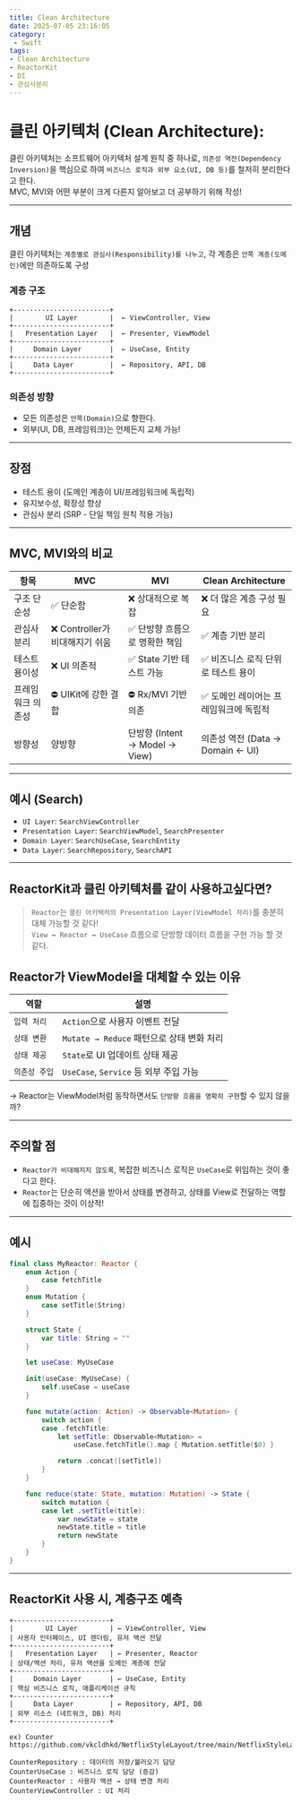 ```yaml
---
title: Clean Architecture
date: 2025-07-05 23:16:05
category:
 - Swift
tags: 
- Clean Architecture
- ReactorKit
- DI
- 관심사분리
---
```


# 클린 아키텍처 (Clean Architecture):

클린 아키텍처는 소프트웨어 아키텍처 설계 원칙 중 하나로, `의존성 역전(Dependency Inversion)`을 핵심으로 하여 `비즈니스 로직과 외부 요소(UI, DB 등)`를 철저히 분리한다고 한다.  
MVC, MVI와 어떤 부분이 크게 다른지 알아보고 더 공부하기 위해 작성!

---

## 개념
클린 아키텍처는 `계층별로 관심사(Responsibility)를 나누고`, 각 계층은 `안쪽 계층(도메인)`에만 의존하도록 구성

### 계층 구조
```
+------------------------+  
|        UI Layer        |  ← ViewController, View
+------------------------+  
|   Presentation Layer   |  ← Presenter, ViewModel
+------------------------+  
|     Domain Layer       |  ← UseCase, Entity
+------------------------+  
|     Data Layer         |  ← Repository, API, DB
+------------------------+
```

### 의존성 방향
- 모든 의존성은 `안쪽(Domain)`으로 향한다.
- 외부(UI, DB, 프레임워크)는 언제든지 교체 가능!

---

## 장점
- 테스트 용이 (도메인 계층이 UI/프레임워크에 독립적)
- 유지보수성, 확장성 향상
- 관심사 분리 (SRP - 단일 책임 원칙 적용 가능)

---

## MVC, MVI와의 비교

| 항목              | MVC                                | MVI                                           | Clean Architecture                         |
|-------------------|-------------------------------------|-----------------------------------------------|--------------------------------------------|
| 구조 단순성       | ✅ 단순함                          | ❌ 상대적으로 복잡                          | ❌ 더 많은 계층 구성 필요                 |
| 관심사 분리       | ❌ Controller가 비대해지기 쉬움   | ✅ 단방향 흐름으로 명확한 책임               | ✅ 계층 기반 분리                          |
| 테스트 용이성     | ❌ UI 의존적                        | ✅ State 기반 테스트 가능                    | ✅ 비즈니스 로직 단위로 테스트 용이       |
| 프레임워크 의존성 | ⛔ UIKit에 강한 결합               | ⛔ Rx/MVI 기반 의존                           | ✅ 도메인 레이어는 프레임워크에 독립적    |
| 방향성            | 양방향                              | 단방향 (Intent → Model → View)              | 의존성 역전 (Data → Domain ← UI)          |

---

## 예시 (Search)

- `UI Layer`: `SearchViewController`
- `Presentation Layer`: `SearchViewModel`, `SearchPresenter`
- `Domain Layer`: `SearchUseCase`, `SearchEntity`
- `Data Layer`: `SearchRepository`, `SearchAPI`

---

## ReactorKit과 클린 아키텍처를 같이 사용하고싶다면?
> `Reactor`는 `클린 아키텍처의 Presentation Layer(ViewModel 자리)`를 충분히 대체 가능할 것 같다!  
> `View ↔ Reactor ↔ UseCase` 흐름으로 단방향 데이터 흐름을 구현 가능 할 것 같다.

## Reactor가 ViewModel을 대체할 수 있는 이유
| 역할         | 설명 |
|--------------|------|
| `입력 처리`    | `Action`으로 사용자 이벤트 전달 |
| `상태 변환`    | `Mutate → Reduce` 패턴으로 상태 변화 처리 |
| `상태 제공`    | `State`로 UI 업데이트 상태 제공 |
| `의존성 주입`  | `UseCase`, `Service` 등 외부 주입 가능 |

→ Reactor는 ViewModel처럼 동작하면서도 `단방향 흐름을 명확히 구현`할 수 있지 않을까?

---

## 주의할 점

- `Reactor가 비대해지지 않도록`, 복잡한 비즈니스 로직은 `UseCase`로 위임하는 것이 좋다고 한다.
- `Reactor`는 단순히 액션을 받아서 상태를 변경하고, 상태를 View로 전달하는 역할에 집중하는 것이 이상적!

---

## 예시

```swift
final class MyReactor: Reactor {
    enum Action {
        case fetchTitle
    }
    enum Mutation {
        case setTitle(String)
    }

    struct State {
        var title: String = ""
    }

    let useCase: MyUseCase

    init(useCase: MyUseCase) {
        self.useCase = useCase
    }

    func mutate(action: Action) -> Observable<Mutation> {
        switch action {
        case .fetchTitle:
            let setTitle: Observable<Mutation> = 
                useCase.fetchTitle().map { Mutation.setTitle($0) }

            return .concat([setTitle])
        }
    }

    func reduce(state: State, mutation: Mutation) -> State {
        switch mutation {
        case let .setTitle(title):
            var newState = state
            newState.title = title
            return newState
        }
    }
}
```

---

## ReactorKit 사용 시, 계층구조 예측

```
+------------------------+  
|        UI Layer        | ← ViewController, View
| 사용자 인터페이스, UI 렌더링, 유저 액션 전달
+------------------------+  
|   Presentation Layer   | ← Presenter, Reactor
| 상태/액션 처리, 유저 액션을 도메인 계층에 전달
+------------------------+  
|     Domain Layer       | ← UseCase, Entity
| 핵심 비즈니스 로직, 애플리케이션 규칙
+------------------------+  
|     Data Layer         | ← Repository, API, DB
| 외부 리소스 (네트워크, DB) 처리
+------------------------+
```


```
ex) Counter https://github.com/vkcldhkd/NetflixStyleLayout/tree/main/NetflixStyleLayout/Sources/Pages/Counter

CounterRepository : 데이터의 저장/불러오기 담당
CounterUseCase : 비즈니스 로직 담당 (증감)
CounterReactor : 사용자 액션 → 상태 변경 처리
CounterViewController : UI 처리
```
